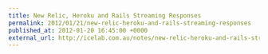 ```yaml
---
title: New Relic, Heroku and Rails Streaming Responses
permalink: 2012/01/21/new-relic-heroku-and-rails-streaming-responses
published_at: 2012-01-20 16:45:00 +0000
external_url: http://icelab.com.au/notes/new-relic-heroku-and-rails-streaming-responses/
---
```

